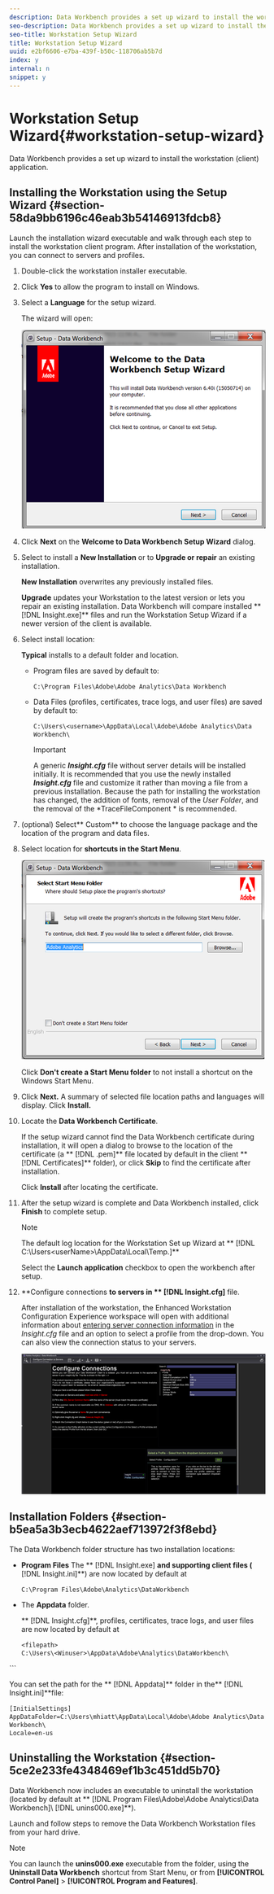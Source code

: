 ```yaml
---
description: Data Workbench provides a set up wizard to install the workstation (client) application.
seo-description: Data Workbench provides a set up wizard to install the workstation (client) application.
seo-title: Workstation Setup Wizard
title: Workstation Setup Wizard
uuid: e2bf6606-e7ba-439f-b50c-118706ab5b7d
index: y
internal: n
snippet: y
---
```


# Workstation Setup Wizard{#workstation-setup-wizard}

Data Workbench provides a set up wizard to install the workstation (client) application.

## Installing the Workstation using the Setup Wizard {#section-58da9bb6196c46eab3b54146913fdcb8}

Launch the installation wizard executable and walk through each step to install the workstation client program. After installation of the workstation, you can connect to servers and profiles.

1. Double-click the workstation installer executable. 
1. Click **Yes** to allow the program to install on Windows. 
1. Select a **Language** for the setup wizard.

   The wizard will open:

   ![](assets/6_4_workstation_wizard.png)

1. Click **Next** on the **Welcome to Data Workbench Setup Wizard** dialog. 

1. Select to install a **New Installation** or to **Upgrade or repair** an existing installation.

   **New Installation** overwrites any previously installed files.

   **Upgrade** updates your Workstation to the latest version or lets you repair an existing installation. Data Workbench will compare installed ** [!DNL Insight.exe]** files and run the Workstation Setup Wizard if a newer version of the client is available. 

1. Select install location:

   **Typical** installs to a default folder and location.

    * Program files are saved by default to:     
    
      ```    
      C:\Program Files\Adobe\Adobe Analytics\Data Workbench
      ```    
    
    * Data Files (profiles, certificates, trace logs, and user files) are saved by default to:     
    
      ```    
      C:\Users\<username>\AppData\Local\Adobe\Adobe Analytics\Data Workbench\
      ```

      >[!IMPORTANT]
      >
      >A generic ***Insight.cfg*** file without server details will be installed initially. It is recommended that you use the newly installed ***Insight.cfg*** file and customize it rather than moving a file from a previous installation. Because the path for installing the workstation has changed, the addition of fonts, removal of the *User Folder*, and the removal of the *TraceFileComponent * is recommended.

1. (optional) Select** Custom** to choose the language package and the location of the program and data files. 
1. Select location for **shortcuts in the Start Menu**.

   ![](assets/6_4_workstation_wizard_folder.png)

   Click **Don't create a Start Menu folder** to not install a shortcut on the Windows Start Menu. 

1. Click **Next.** A summary of selected file location paths and languages will display. Click **Install.** 

1. Locate the **Data Workbench Certificate**.

   If the setup wizard cannot find the Data Workbench certificate during installation, it will open a dialog to browse to the location of the certificate (a ** [!DNL .pem]** file located by default in the client ** [!DNL Certificates]** folder), or click **Skip** to find the certificate after installation.

   Click **Install** after locating the certificate. 

1. After the setup wizard is complete and Data Workbench installed, click **Finish** to complete setup. 

   >[!NOTE]
   >
   >The default log location for the Workstation Set up Wizard at ** [!DNL C:\Users\<userName>\AppData\Local\Temp.]**

   Select the **Launch application** checkbox to open the workbench after setup. 

1. **Configure connections **to servers in ** [!DNL Insight.cfg]** file.

   After installation of the workstation, the Enhanced Workstation Configuration Experience workspace will open with additional information about [entering server connection information](https://marketing.adobe.com/resources/help/en_US/insight/client/?f=c_insght_config_param) in the *Insight.cfg* file and an option to select a profile from the drop-down. You can also view the connection status to your servers.

   ![](assets/6_4_workstation_install_conf_conn.png)

## Installation Folders {#section-b5ea5a3b3ecb4622aef713972f3f8ebd}

The Data Workbench folder structure has two installation locations:

* **Program Files** The ** [!DNL Insight.exe] **and supporting client files (** [!DNL Insight.ini]**) are now located by default at

  ```
  C:\Program Files\Adobe\Analytics\DataWorkbench
  ```

* The **Appdata** folder.

  ** [!DNL Insight.cfg]**, profiles, certificates, trace logs, and user files are now located by default at 

  ```
  <filepath>
  C:\Users\<Winuser>\AppData\Adobe\Analytics\DataWorkbench\ 
</filepath>
  ```

  You can set the path for the ** [!DNL Appdata]** folder in the** [!DNL Insight.ini]**file:

  ```
  [InitialSettings] 
  AppDataFolder=C:\Users\mhiatt\AppData\Local\Adobe\Adobe Analytics\Data Workbench\ 
  Locale=en-us
  ```

## Uninstalling the Workstation {#section-5ce2e233fe4348469ef1b3c451dd5b70}

Data Workbench now includes an executable to uninstall the workstation (located by default at ** [!DNL Program Files\Adobe\Adobe Analytics\Data Workbench]\ [!DNL unins000.exe]**).

Launch and follow steps to remove the Data Workbench Workstation files from your hard drive.

>[!NOTE]
>
>You can launch the **unins000.exe** executable from the folder, using the **Uninstall Data Workbench** shortcut from Start Menu, or from **[!UICONTROL Control Panel]** > **[!UICONTROL Program and Features]**.

